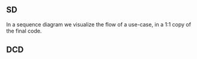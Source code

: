 ## SD
In a sequence diagram we visualize the flow of a use-case, in a 1:1 copy of the final code.

## DCD
